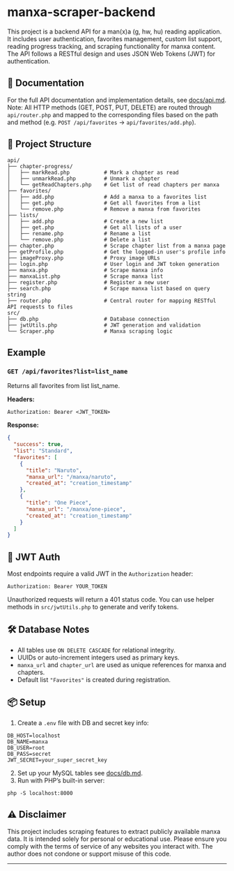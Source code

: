 # manxa-scraper-backend

This project is a backend API for a man(x)a (g, hw, hu) reading application. It includes user authentication, favorites management, custom list support, reading progress tracking, and scraping functionality for manxa content.
The API follows a RESTful design and uses JSON Web Tokens (JWT) for authentication.

## 📄 Documentation

For the full API documentation and implementation details, see [docs/api.md](docs/api.md).
Note: All HTTP methods (GET, POST, PUT, DELETE) are routed through `api/router.php` and mapped to the corresponding files based on the path and method (e.g. `POST /api/favorites` → `api/favorites/add.php`).

## 📁 Project Structure

```
api/
├── chapter-progress/
│   ├── markRead.php           # Mark a chapter as read
│   ├── unmarkRead.php         # Unmark a chapter
│   └── getReadChapters.php    # Get list of read chapters per manxa
├── favorites/
│   ├── add.php                # Add a manxa to a favorites list
│   ├── get.php                # Get all favorites from a list
│   └── remove.php             # Remove a manxa from favorites
├── lists/
│   ├── add.php                # Create a new list
│   ├── get.php                # Get all lists of a user
│   ├── rename.php             # Rename a list
│   └── remove.php             # Delete a list
├── chapter.php                # Scrape chapter list from a manxa page
├── getProfile.php             # Get the logged-in user's profile info
├── imageProxy.php             # Proxy image URLs
├── login.php                  # User login and JWT token generation
├── manxa.php                  # Scrape manxa info
├── manxaList.php              # Scrape manxa list
├── register.php               # Register a new user
├── search.php                 # Scrape manxa list based on query string
├── router.php                 # Central router for mapping RESTful API requests to files
src/
├── db.php                     # Database connection
├── jwtUtils.php               # JWT generation and validation
└── Scraper.php                # Manxa scraping logic
```

## Example

### `GET /api/favorites?list=list_name`

Returns all favorites from list list_name.

**Headers:**

```
Authorization: Bearer <JWT_TOKEN>
```

**Response:**

```json
{
  "success": true,
  "list": "Standard",
  "favorites": [
    {
      "title": "Naruto",
      "manxa_url": "/manxa/naruto",
      "created_at": "creation_timestamp"
    },
    {
      "title": "One Piece",
      "manxa_url": "/manxa/one-piece",
      "created_at": "creation_timestamp"
    }
  ]
}
```

## 🔐 JWT Auth

Most endpoints require a valid JWT in the `Authorization` header:

```
Authorization: Bearer YOUR_TOKEN
```

Unauthorized requests will return a 401 status code.
You can use helper methods in `src/jwtUtils.php` to generate and verify tokens.

## 🛠 Database Notes

- All tables use `ON DELETE CASCADE` for relational integrity.
- UUIDs or auto-increment integers used as primary keys.
- `manxa_url` and `chapter_url` are used as unique references for manxa and chapters.
- Default list `"Favorites"` is created during registration.

## 📦 Setup

1. Create a `.env` file with DB and secret key info:

```
DB_HOST=localhost
DB_NAME=manxa
DB_USER=root
DB_PASS=secret
JWT_SECRET=your_super_secret_key
```

2. Set up your MySQL tables see [docs/db.md](docs/db.md).
3. Run with PHP’s built-in server:

```
php -S localhost:8000
```

## ⚠️ Disclaimer

This project includes scraping features to extract publicly available manxa data. It is intended solely for personal or educational use. Please ensure you comply with the terms of service of any websites you interact with. The author does not condone or support misuse of this code.

---
